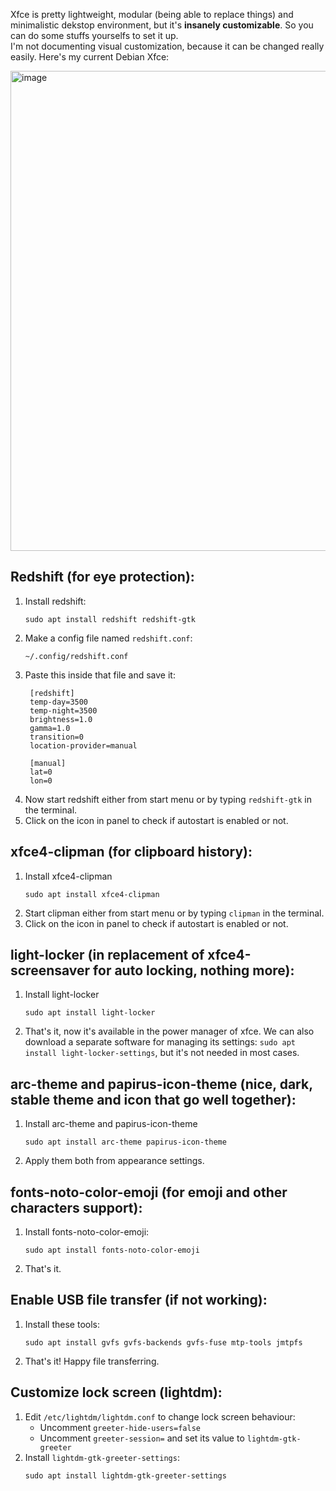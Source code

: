 Xfce is pretty lightweight, modular (being able to replace things) and minimalistic dekstop environment, but it's **insanely customizable**. So you can do some stuffs yourselfs to set it up. <br>
I'm not documenting visual customization, because it can be changed really easily. Here's my current Debian Xfce:

<img width="1366" height="768" alt="image" src="https://github.com/user-attachments/assets/35196a8c-00ea-4385-82eb-b09c271643cc" />


## Redshift (for eye protection):

1. Install redshift:
   ```
   sudo apt install redshift redshift-gtk
   ```
2. Make a config file named `redshift.conf`:
   ```
   ~/.config/redshift.conf
   ```
3. Paste this inside that file and save it:
   ```
    [redshift]
    temp-day=3500
    temp-night=3500
    brightness=1.0
    gamma=1.0
    transition=0
    location-provider=manual
    
    [manual]
    lat=0
    lon=0
   ```
4. Now start redshift either from start menu or by typing `redshift-gtk` in the terminal.
5. Click on the icon in panel to check if autostart is enabled or not.

## xfce4-clipman (for clipboard history):

1. Install xfce4-clipman
   ```
   sudo apt install xfce4-clipman
   ```
2. Start clipman either from start menu or by typing `clipman` in the terminal.
3. Click on the icon in panel to check if autostart is enabled or not.

## light-locker (in replacement of xfce4-screensaver for auto locking, nothing more):

1. Install light-locker
   ```
   sudo apt install light-locker
   ```
2. That's it, now it's available in the power manager of xfce. We can also download a separate software for managing its settings: `sudo apt install light-locker-settings`, but it's not needed in most cases.

## arc-theme and papirus-icon-theme (nice, dark, stable theme and icon that go well together):
 
1. Install arc-theme and papirus-icon-theme
   ```
   sudo apt install arc-theme papirus-icon-theme
   ```
2. Apply them both from appearance settings.

## fonts-noto-color-emoji (for emoji and other characters support):

1. Install fonts-noto-color-emoji:
   ```
   sudo apt install fonts-noto-color-emoji
   ```
2. That's it.

## Enable USB file transfer (if not working):

1. Install these tools:
   ```
   sudo apt install gvfs gvfs-backends gvfs-fuse mtp-tools jmtpfs
   ```
2. That's it! Happy file transferring.

## Customize lock screen (lightdm):

1. Edit `/etc/lightdm/lightdm.conf` to change lock screen behaviour:
   - Uncomment `greeter-hide-users=false`
   - Uncomment `greeter-session=` and set its value to `lightdm-gtk-greeter`
2. Install `lightdm-gtk-greeter-settings`:
   ```
   sudo apt install lightdm-gtk-greeter-settings
   ```
